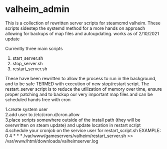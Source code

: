 # valheim_admin
This is a collection of rewritten server scripts for steamcmd valheim. These scripts sidestep the systemd method for a more hands on approach allowing for backups of map files and autoupdating. works as of 2/10/2021 update 

Currently three main scripts 

1. start_server.sh
2. stop_server.sh 
3. restart_server.sh 

These have been rewritten to allow the process to run in the background, and to be safe TERMED with execution of new stop/restart script. 
The restart_server script is to reduce the utilization of memory over time, ensure proper patching and to backup our very important map files and can be scheduled hands free with cron 

1.create system user <br>
2.add user to /etc/cron.d/cron.allow <br>
3.place scripts somewhere outside of the install path (they will be overwritten on steam update) and update location in restart script <br>
4.schedule your cronjob on the service user for restart_script.sh EXAMPLE: <br>
    0 4 * * * /var/www/gameservers/valheim/restart_server.sh >> /var/www/html/downloads/valheimserver.log <br>
 
